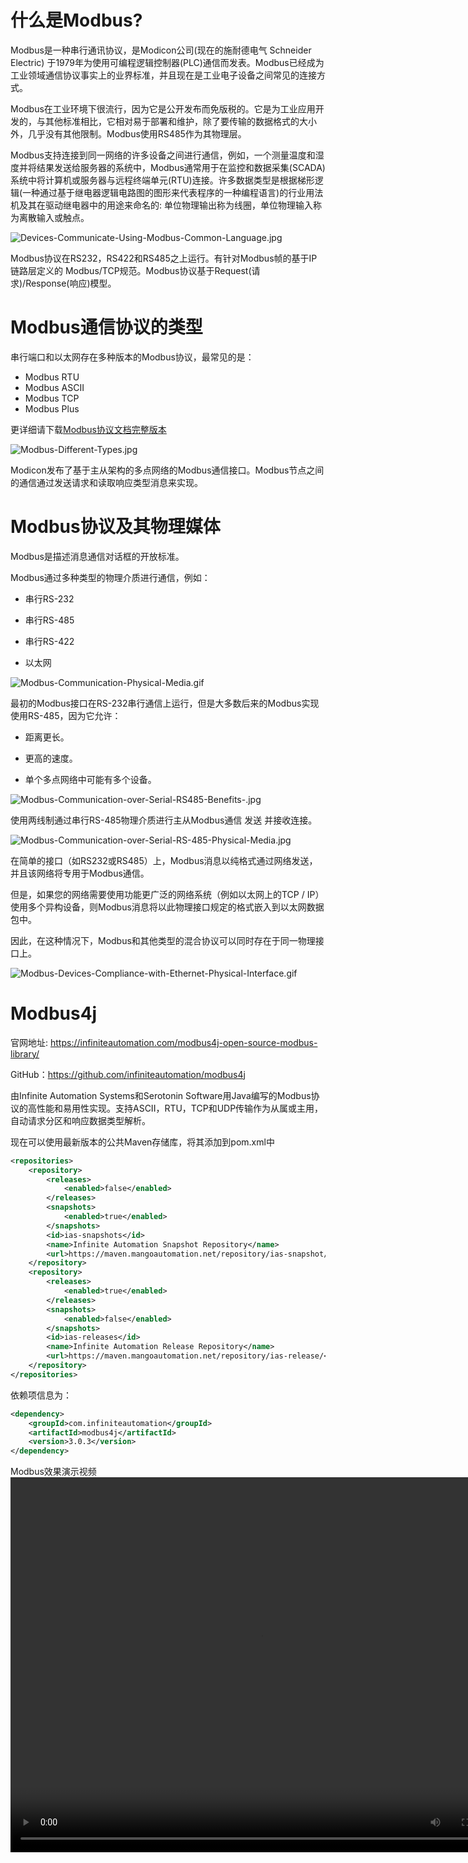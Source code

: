 
# 什么是Modbus?

Modbus是一种串行通讯协议，是Modicon公司(现在的施耐德电气 Schneider Electric) 于1979年为使用可编程逻辑控制器(PLC)通信而发表。Modbus已经成为工业领域通信协议事实上的业界标准，并且现在是工业电子设备之间常见的连接方式。

Modbus在工业环境下很流行，因为它是公开发布而免版税的。它是为工业应用开发的，与其他标准相比，它相对易于部署和维护，除了要传输的数据格式的大小外，几乎没有其他限制。Modbus使用RS485作为其物理层。

Modbus支持连接到同一网络的许多设备之间进行通信，例如，一个测量温度和湿度并将结果发送给服务器的系统中，Modbus通常用于在监控和数据采集(SCADA)系统中将计算机或服务器与远程终端单元(RTU)连接。许多数据类型是根据梯形逻辑(一种通过基于继电器逻辑电路图的图形来代表程序的一种编程语言)的行业用法机及其在驱动继电器中的用途来命名的: 单位物理输出称为线圈，单位物理输入称为离散输入或触点。

![Devices-Communicate-Using-Modbus-Common-Language.jpg](http://dgiot-1253666439.cos.ap-shanghai-fsi.myqcloud.com/blog/modbus/Devices-Communicate-Using-Modbus-Common-Language.jpg)

Modbus协议在RS232，RS422和RS485之上运行。有针对Modbus帧的基于IP链路层定义的 Modbus/TCP规范。Modbus协议基于Request(请求)/Response(响应)模型。

# Modbus通信协议的类型

串行端口和以太网存在多种版本的Modbus协议，最常见的是：

- Modbus RTU
- Modbus ASCII
- Modbus TCP
- Modbus Plus

更详细请下载[Modbus协议文档完整版本](http://dgiot-1253666439.cos.ap-shanghai-fsi.myqcloud.com/blog/modbus/Modbus_book.pdf)

![Modbus-Different-Types.jpg](http://dgiot-1253666439.cos.ap-shanghai-fsi.myqcloud.com/blog/modbus/Modbus-Different-Types.jpg)

Modicon发布了基于主从架构的多点网络的Modbus通信接口。Modbus节点之间的通信通过发送请求和读取响应类型消息来实现。

# Modbus协议及其物理媒体

Modbus是描述消息通信对话框的开放标准。

Modbus通过多种类型的物理介质进行通信，例如：

- 串行RS-232

- 串行RS-485

- 串行RS-422

- 以太网

![Modbus-Communication-Physical-Media.gif](http://dgiot-1253666439.cos.ap-shanghai-fsi.myqcloud.com/blog/modbus/Modbus-Communication-Physical-Media.gif)

最初的Modbus接口在RS-232串行通信上运行，但是大多数后来的Modbus实现使用RS-485，因为它允许：

- 距离更长。

- 更高的速度。

- 单个多点网络中可能有多个设备。

![Modbus-Communication-over-Serial-RS485-Benefits-.jpg](http://dgiot-1253666439.cos.ap-shanghai-fsi.myqcloud.com/blog/modbus/Modbus-Communication-over-Serial-RS485-Benefits-.jpg)

使用两线制通过串行RS-485物理介质进行主从Modbus通信 发送 并接收连接。

![Modbus-Communication-over-Serial-RS-485-Physical-Media.jpg](http://dgiot-1253666439.cos.ap-shanghai-fsi.myqcloud.com/blog/modbus/Modbus-Communication-over-Serial-RS-485-Physical-Media.jpg)

在简单的接口（如RS232或RS485）上，Modbus消息以纯格式通过网络发送，并且该网络将专用于Modbus通信。

但是，如果您的网络需要使用功能更广泛的网络系统（例如以太网上的TCP / IP）使用多个异构设备，则Modbus消息将以此物理接口规定的格式嵌入到以太网数据包中。

因此，在这种情况下，Modbus和其他类型的混合协议可以同时存在于同一物理接口上。

![Modbus-Devices-Compliance-with-Ethernet-Physical-Interface.gif](http://dgiot-1253666439.cos.ap-shanghai-fsi.myqcloud.com/blog/modbus/Modbus-Devices-Compliance-with-Ethernet-Physical-Interface.gif)

# Modbus4j

官网地址: https://infiniteautomation.com/modbus4j-open-source-modbus-library/

GitHub：https://github.com/infiniteautomation/modbus4j

由Infinite Automation Systems和Serotonin Software用Java编写的Modbus协议的高性能和易用性实现。支持ASCII，RTU，TCP和UDP传输作为从属或主用，自动请求分区和响应数据类型解析。

现在可以使用最新版本的公共Maven存储库，将其添加到pom.xml中

```xml
<repositories>
    <repository>
        <releases>
            <enabled>false</enabled>
        </releases>
        <snapshots>
            <enabled>true</enabled>
        </snapshots>
        <id>ias-snapshots</id>
        <name>Infinite Automation Snapshot Repository</name>
        <url>https://maven.mangoautomation.net/repository/ias-snapshot/</url>
    </repository>
    <repository>
        <releases>
            <enabled>true</enabled>
        </releases>
        <snapshots>
            <enabled>false</enabled>
        </snapshots>
        <id>ias-releases</id>
        <name>Infinite Automation Release Repository</name>
        <url>https://maven.mangoautomation.net/repository/ias-release/</url>
    </repository>
</repositories>
```

依赖项信息为：
```xml
<dependency>
    <groupId>com.infiniteautomation</groupId>
    <artifactId>modbus4j</artifactId>
    <version>3.0.3</version>
</dependency>
```
Modbus效果演示视频
<video src="http://dgiot-1253666439.cos.ap-shanghai-fsi.myqcloud.com/blog/modbus/gateway-modbus.mp4" width="800px" height="600px" controls="controls"></video>




